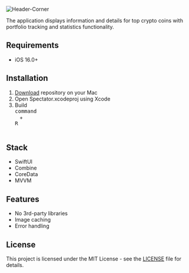 ![Header-Corner](https://github.com/Beavean/CRYPRO/assets/105853157/5d747e61-2650-4649-813d-58f95462735a)

The application displays information and details for top crypto coins with portfolio tracking and statistics functionality.

## Requirements
* iOS 16.0+

## Installation

1. [Download](https://github.com/Beavean/Crypro/archive/refs/heads/main.zip) repository on your Mac
2. Open Spectator.xcodeproj using Xcode
3. Build <kbd> <br> command <br> </kbd> + <kbd> <br>R<br> </kbd>

## Stack

* SwiftUI
* Combine
* CoreData
* MVVM

## Features

* No 3rd-party libraries
* Image caching
* Error handling

## License

This project is licensed under the MIT License - see the [LICENSE](LICENSE) file for details.

